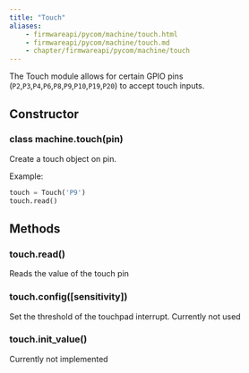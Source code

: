 ```yaml
---
title: "Touch"
aliases:
    - firmwareapi/pycom/machine/touch.html
    - firmwareapi/pycom/machine/touch.md
    - chapter/firmwareapi/pycom/machine/touch
---
```


The Touch module allows for certain GPIO pins (`P2`,`P3`,`P4`,`P6`,`P8`,`P9`,`P10`,`P19`,`P20`) to accept touch inputs.

## Constructor

### class machine.touch(pin)

Create a touch object on pin.

Example:
```python
touch = Touch('P9')
touch.read()
```

## Methods

### touch.read()

Reads the value of the touch pin

### touch.config([sensitivity])

Set the threshold of the touchpad interrupt. Currently not used

### touch.init_value()

Currently not implemented
